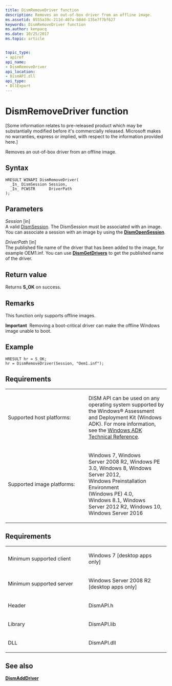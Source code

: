```yaml
---
title: DismRemoveDriver function
description: Removes an out-of-box driver from an offline image.
ms.assetid: 0555a39c-211d-407a-b8dd-135e7f7bf627
keywords: DismRemoveDriver function
ms.author: kenpacq
ms.date: 10/25/2017
ms.topic: article


topic_type: 
- apiref
api_name: 
- DismRemoveDriver
api_location: 
- DismAPI.dll
api_type: 
- DllExport
---
```


# DismRemoveDriver function


\[Some information relates to pre-released product which may be substantially modified before it's commercially released. Microsoft makes no warranties, express or implied, with respect to the information provided here.\]

Removes an out-of-box driver from an offline image.

Syntax
---

```
HRESULT WINAPI DismRemoveDriver(
  _In_ DismSession Session,
  _In_ PCWSTR      DriverPath
);
```

Parameters
-------

*Session* \[in\]  
A valid [DismSession](dismsession.md). The DismSession must be associated with an image. You can associate a session with an image by using the [**DismOpenSession**](dismopensession-function.md).

*DriverPath* \[in\]  
The published file name of the driver that has been added to the image, for example OEM1.inf. You can use [**DismGetDrivers**](dismgetdrivers-function.md) to get the published name of the driver.

Return value
---------

Returns **S\_OK** on success.

## <span id="Remarks"></span><span id="remarks"></span><span id="REMARKS"></span>Remarks


This function only supports offline images.

**Important**  Removing a boot-critical driver can make the offline Windows image unable to boot.

 

## <span id="Example"></span><span id="example"></span><span id="EXAMPLE"></span>Example


```
HRESULT hr = S_OK;
hr = DismRemoveDriver(Session, "Oem1.inf");
```

## <span id="Requirements"></span><span id="requirements"></span><span id="REQUIREMENTS"></span>Requirements


<table>
<colgroup>
<col width="50%" />
<col width="50%" />
</colgroup>
<tbody>
<tr class="odd">
<td><p>Supported host platforms:</p></td>
<td><p>DISM API can be used on any operating system supported by the Windows® Assessment and Deployment Kit (Windows ADK). For more information, see the <a href="http://go.microsoft.com/fwlink/?LinkId=206587" data-raw-source="[Windows ADK Technical Reference](http://go.microsoft.com/fwlink/?LinkId=206587)">Windows ADK Technical Reference</a>.</p></td>
</tr>
<tr class="even">
<td><p>Supported image platforms:</p></td>
<td><p>Windows 7, Windows Server 2008 R2, Windows PE 3.0, Windows 8, Windows Server 2012, Windows Preinstallation Environment (Windows PE) 4.0, Windows 8.1, Windows Server 2012 R2, Windows 10, Windows Server 2016</p></td>
</tr>
</tbody>
</table>

 

Requirements
---------

<table>
<colgroup>
<col width="50%" />
<col width="50%" />
</colgroup>
<tbody>
<tr class="odd">
<td><p>Minimum supported client</p></td>
<td><p>Windows 7 [desktop apps only]</p></td>
</tr>
<tr class="even">
<td><p>Minimum supported server</p></td>
<td><p>Windows Server 2008 R2 [desktop apps only]</p></td>
</tr>
<tr class="odd">
<td><p>Header</p></td>
<td>DismAPI.h</td>
</tr>
<tr class="even">
<td><p>Library</p></td>
<td>DismAPI.lib</td>
</tr>
<tr class="odd">
<td><p>DLL</p></td>
<td>DismAPI.dll</td>
</tr>
</tbody>
</table>

## <span id="see_also"></span>See also


[**DismAddDriver**](dismadddriver-function.md)

 

 




